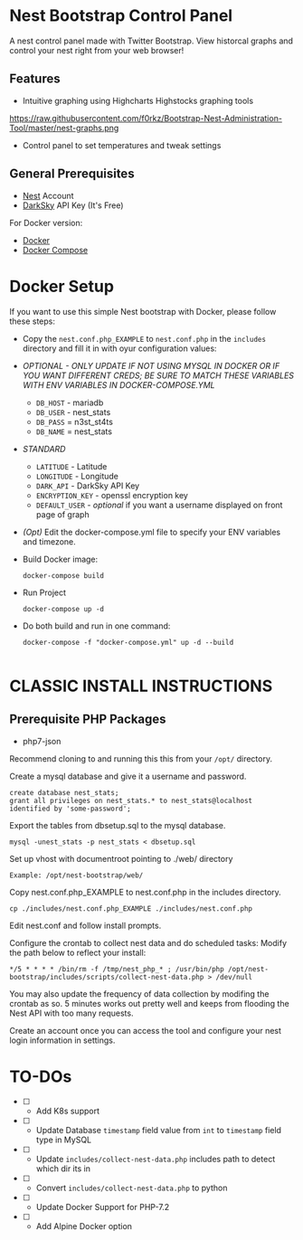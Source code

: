 Nest Bootstrap Control Panel
=============
A nest control panel made with Twitter Bootstrap. View historcal graphs and control your nest right from your web browser!

Features
-------------
*	Intuitive graphing using Highcharts Highstocks graphing tools

https://raw.githubusercontent.com/f0rkz/Bootstrap-Nest-Administration-Tool/master/nest-graphs.png

*	Control panel to set temperatures and tweak settings

General Prerequisites
-------------
* [Nest](https://nest.com) Account
* [DarkSky](https://darksky.net/dev/register) API Key (It's Free)

For Docker version:
* [Docker](https://docs.docker.com/engine/installation/)
* [Docker Compose](https://docs.docker.com/compose/install/)

Docker Setup
=============

If you want to use this simple Nest bootstrap with Docker, please follow these steps:

* Copy the `nest.conf.php_EXAMPLE` to `nest.conf.php` in the `includes` directory and fill it in with oyur configuration values:
* *OPTIONAL - ONLY UPDATE IF NOT USING MYSQL IN DOCKER OR IF YOU WANT DIFFERENT CREDS; BE SURE TO MATCH THESE VARIABLES WITH ENV VARIABLES IN DOCKER-COMPOSE.YML*
	* `DB_HOST` - mariadb
    * `DB_USER` - nest_stats
    * `DB_PASS` = n3st_st4ts
    * `DB_NAME` = nest_stats
* *STANDARD*
	* `LATITUDE` - Latitude
	* `LONGITUDE` - Longitude
    * `DARK_API` - DarkSky API Key
    * `ENCRYPTION_KEY` - openssl encryption key
    * `DEFAULT_USER` - *optional* if you want a username displayed on front page of graph


* _(Opt)_ Edit the docker-compose.yml file to specify your ENV variables and timezone.

* Build Docker image:

	```
	docker-compose build
	```

* Run Project
	```
	docker-compose up -d
	```
* Do both build and run in one command:
	```
	docker-compose -f "docker-compose.yml" up -d --build


CLASSIC INSTALL INSTRUCTIONS
=============

Prerequisite PHP Packages
-------------
*	php7-json

Recommend cloning to and running this this from your `/opt/` directory.

Create a mysql database and give it a username and password.

	create database nest_stats;
	grant all privileges on nest_stats.* to nest_stats@localhost identified by 'some-password';

Export the tables from dbsetup.sql to the mysql database.

	mysql -unest_stats -p nest_stats < dbsetup.sql

Set up vhost with documentroot pointing to ./web/ directory

	Example: /opt/nest-bootstrap/web/

Copy nest.conf.php_EXAMPLE to nest.conf.php in the includes directory.

	cp ./includes/nest.conf.php_EXAMPLE ./includes/nest.conf.php

Edit nest.conf and follow install prompts.

Configure the crontab to collect nest data and do scheduled tasks:
Modify the path below to reflect your install:

	*/5 * * * * /bin/rm -f /tmp/nest_php_* ; /usr/bin/php /opt/nest-bootstrap/includes/scripts/collect-nest-data.php > /dev/null

You may also update the frequency of data collection by modifing the crontab as so. 5 minutes works out pretty well and keeps from flooding the Nest API with too many requests.

Create an account once you can access the tool and configure your nest login information in settings.

TO-DOs
=============
* [ ] - Add K8s support
* [ ] - Update Database `timestamp` field value from `int` to `timestamp` field type in MySQL
* [ ] - Update `includes/collect-nest-data.php` includes path to detect which dir its in
* [ ] - Convert `includes/collect-nest-data.php` to python
* [ ] - Update Docker Support for PHP-7.2
* [ ] - Add Alpine Docker option